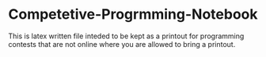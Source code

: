 # Competetive-Progrmming-Notebook
This is latex written file inteded to be kept as a printout for programming contests that are not online where you are allowed to bring a printout.
